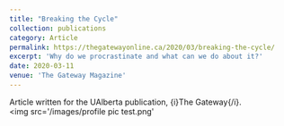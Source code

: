 ```yaml
---
title: "Breaking the Cycle"
collection: publications
category: Article
permalink: https://thegatewayonline.ca/2020/03/breaking-the-cycle/
excerpt: 'Why do we procrastinate and what can we do about it?'
date: 2020-03-11
venue: 'The Gateway Magazine'
---
```

Article written for the UAlberta publication, {i}The Gateway{/i}. <br/><img src='/images/profile pic test.png'
